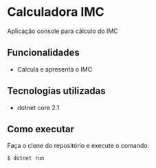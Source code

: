# Calculadora IMC

Aplicação console para cálculo do IMC

## Funcionalidades

- Calcula e apresenta o IMC

## Tecnologias utilizadas

- dotnet core 2.1

## Como executar
Faça o clone do repositório e execute o comando:

```
$ dotnet run
```
